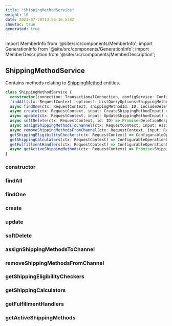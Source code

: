 ```yaml
---
title: "ShippingMethodService"
weight: 10
date: 2023-07-20T13:56:16.578Z
showtoc: true
generated: true
---
```

<!-- This file was generated from the Vendure source. Do not modify. Instead, re-run the "docs:build" script -->
import MemberInfo from '@site/src/components/MemberInfo';
import GenerationInfo from '@site/src/components/GenerationInfo';
import MemberDescription from '@site/src/components/MemberDescription';


## ShippingMethodService

<GenerationInfo sourceFile="packages/core/src/service/services/shipping-method.service.ts" sourceLine="44" packageName="@vendure/core" />

Contains methods relating to <a href='/typescript-api/entities/shipping-method#shippingmethod'>ShippingMethod</a> entities.

```ts title="Signature"
class ShippingMethodService {
  constructor(connection: TransactionalConnection, configService: ConfigService, roleService: RoleService, listQueryBuilder: ListQueryBuilder, channelService: ChannelService, configArgService: ConfigArgService, translatableSaver: TranslatableSaver, customFieldRelationService: CustomFieldRelationService, eventBus: EventBus, translator: TranslatorService)
  findAll(ctx: RequestContext, options?: ListQueryOptions<ShippingMethod>, relations: RelationPaths<ShippingMethod> = []) => Promise<PaginatedList<Translated<ShippingMethod>>>;
  async findOne(ctx: RequestContext, shippingMethodId: ID, includeDeleted:  = false, relations: RelationPaths<ShippingMethod> = []) => Promise<Translated<ShippingMethod> | undefined>;
  async create(ctx: RequestContext, input: CreateShippingMethodInput) => Promise<Translated<ShippingMethod>>;
  async update(ctx: RequestContext, input: UpdateShippingMethodInput) => Promise<Translated<ShippingMethod>>;
  async softDelete(ctx: RequestContext, id: ID) => Promise<DeletionResponse>;
  async assignShippingMethodsToChannel(ctx: RequestContext, input: AssignShippingMethodsToChannelInput) => Promise<Array<Translated<ShippingMethod>>>;
  async removeShippingMethodsFromChannel(ctx: RequestContext, input: RemoveShippingMethodsFromChannelInput) => Promise<Array<Translated<ShippingMethod>>>;
  getShippingEligibilityCheckers(ctx: RequestContext) => ConfigurableOperationDefinition[];
  getShippingCalculators(ctx: RequestContext) => ConfigurableOperationDefinition[];
  getFulfillmentHandlers(ctx: RequestContext) => ConfigurableOperationDefinition[];
  async getActiveShippingMethods(ctx: RequestContext) => Promise<ShippingMethod[]>;
}
```

### constructor

<MemberInfo kind="method" type="(connection: <a href='/typescript-api/data-access/transactional-connection#transactionalconnection'>TransactionalConnection</a>, configService: ConfigService, roleService: <a href='/typescript-api/services/role-service#roleservice'>RoleService</a>, listQueryBuilder: <a href='/typescript-api/data-access/list-query-builder#listquerybuilder'>ListQueryBuilder</a>, channelService: <a href='/typescript-api/services/channel-service#channelservice'>ChannelService</a>, configArgService: ConfigArgService, translatableSaver: <a href='/typescript-api/service-helpers/translatable-saver#translatablesaver'>TranslatableSaver</a>, customFieldRelationService: CustomFieldRelationService, eventBus: <a href='/typescript-api/events/event-bus#eventbus'>EventBus</a>, translator: TranslatorService) => ShippingMethodService"   />


### findAll

<MemberInfo kind="method" type="(ctx: <a href='/typescript-api/request/request-context#requestcontext'>RequestContext</a>, options?: ListQueryOptions&#60;<a href='/typescript-api/entities/shipping-method#shippingmethod'>ShippingMethod</a>&#62;, relations: RelationPaths&#60;<a href='/typescript-api/entities/shipping-method#shippingmethod'>ShippingMethod</a>&#62; = []) => Promise&#60;<a href='/typescript-api/common/paginated-list#paginatedlist'>PaginatedList</a>&#60;Translated&#60;<a href='/typescript-api/entities/shipping-method#shippingmethod'>ShippingMethod</a>&#62;&#62;&#62;"   />


### findOne

<MemberInfo kind="method" type="(ctx: <a href='/typescript-api/request/request-context#requestcontext'>RequestContext</a>, shippingMethodId: <a href='/typescript-api/common/id#id'>ID</a>, includeDeleted:  = false, relations: RelationPaths&#60;<a href='/typescript-api/entities/shipping-method#shippingmethod'>ShippingMethod</a>&#62; = []) => Promise&#60;Translated&#60;<a href='/typescript-api/entities/shipping-method#shippingmethod'>ShippingMethod</a>&#62; | undefined&#62;"   />


### create

<MemberInfo kind="method" type="(ctx: <a href='/typescript-api/request/request-context#requestcontext'>RequestContext</a>, input: CreateShippingMethodInput) => Promise&#60;Translated&#60;<a href='/typescript-api/entities/shipping-method#shippingmethod'>ShippingMethod</a>&#62;&#62;"   />


### update

<MemberInfo kind="method" type="(ctx: <a href='/typescript-api/request/request-context#requestcontext'>RequestContext</a>, input: UpdateShippingMethodInput) => Promise&#60;Translated&#60;<a href='/typescript-api/entities/shipping-method#shippingmethod'>ShippingMethod</a>&#62;&#62;"   />


### softDelete

<MemberInfo kind="method" type="(ctx: <a href='/typescript-api/request/request-context#requestcontext'>RequestContext</a>, id: <a href='/typescript-api/common/id#id'>ID</a>) => Promise&#60;DeletionResponse&#62;"   />


### assignShippingMethodsToChannel

<MemberInfo kind="method" type="(ctx: <a href='/typescript-api/request/request-context#requestcontext'>RequestContext</a>, input: AssignShippingMethodsToChannelInput) => Promise&#60;Array&#60;Translated&#60;<a href='/typescript-api/entities/shipping-method#shippingmethod'>ShippingMethod</a>&#62;&#62;&#62;"   />


### removeShippingMethodsFromChannel

<MemberInfo kind="method" type="(ctx: <a href='/typescript-api/request/request-context#requestcontext'>RequestContext</a>, input: RemoveShippingMethodsFromChannelInput) => Promise&#60;Array&#60;Translated&#60;<a href='/typescript-api/entities/shipping-method#shippingmethod'>ShippingMethod</a>&#62;&#62;&#62;"   />


### getShippingEligibilityCheckers

<MemberInfo kind="method" type="(ctx: <a href='/typescript-api/request/request-context#requestcontext'>RequestContext</a>) => ConfigurableOperationDefinition[]"   />


### getShippingCalculators

<MemberInfo kind="method" type="(ctx: <a href='/typescript-api/request/request-context#requestcontext'>RequestContext</a>) => ConfigurableOperationDefinition[]"   />


### getFulfillmentHandlers

<MemberInfo kind="method" type="(ctx: <a href='/typescript-api/request/request-context#requestcontext'>RequestContext</a>) => ConfigurableOperationDefinition[]"   />


### getActiveShippingMethods

<MemberInfo kind="method" type="(ctx: <a href='/typescript-api/request/request-context#requestcontext'>RequestContext</a>) => Promise&#60;<a href='/typescript-api/entities/shipping-method#shippingmethod'>ShippingMethod</a>[]&#62;"   />


